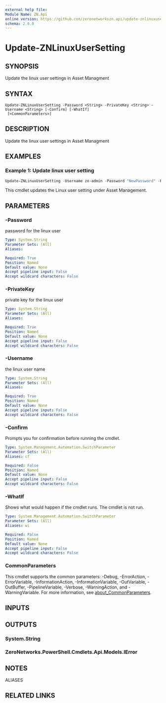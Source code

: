 ```yaml
---
external help file:
Module Name: ZN.Api
online version: https://github.com/zeronetworkszn.api/update-znlinuxusersetting
schema: 2.0.0
---
```


# Update-ZNLinuxUserSetting

## SYNOPSIS
Update the linux user settings in Asset Managment

## SYNTAX

```
Update-ZNLinuxUserSetting -Password <String> -PrivateKey <String> -Username <String> [-Confirm] [-WhatIf]
 [<CommonParameters>]
```

## DESCRIPTION
Update the linux user settings in Asset Managment

## EXAMPLES

### Example 1: Update linux user setting
```powershell
Update-ZNLinuxUserSetting -Username zn-admin -Password "NewPassword" -PrivateKey "Key"
```

This cmdlet updates the Linux user setting under Asset Management.

## PARAMETERS

### -Password
password for the linux user

```yaml
Type: System.String
Parameter Sets: (All)
Aliases:

Required: True
Position: Named
Default value: None
Accept pipeline input: False
Accept wildcard characters: False
```

### -PrivateKey
private key for the linux user

```yaml
Type: System.String
Parameter Sets: (All)
Aliases:

Required: True
Position: Named
Default value: None
Accept pipeline input: False
Accept wildcard characters: False
```

### -Username
the linux user name

```yaml
Type: System.String
Parameter Sets: (All)
Aliases:

Required: True
Position: Named
Default value: None
Accept pipeline input: False
Accept wildcard characters: False
```

### -Confirm
Prompts you for confirmation before running the cmdlet.

```yaml
Type: System.Management.Automation.SwitchParameter
Parameter Sets: (All)
Aliases: cf

Required: False
Position: Named
Default value: None
Accept pipeline input: False
Accept wildcard characters: False
```

### -WhatIf
Shows what would happen if the cmdlet runs.
The cmdlet is not run.

```yaml
Type: System.Management.Automation.SwitchParameter
Parameter Sets: (All)
Aliases: wi

Required: False
Position: Named
Default value: None
Accept pipeline input: False
Accept wildcard characters: False
```

### CommonParameters
This cmdlet supports the common parameters: -Debug, -ErrorAction, -ErrorVariable, -InformationAction, -InformationVariable, -OutVariable, -OutBuffer, -PipelineVariable, -Verbose, -WarningAction, and -WarningVariable. For more information, see [about_CommonParameters](http://go.microsoft.com/fwlink/?LinkID=113216).

## INPUTS

## OUTPUTS

### System.String

### ZeroNetworks.PowerShell.Cmdlets.Api.Models.IError

## NOTES

ALIASES

## RELATED LINKS

